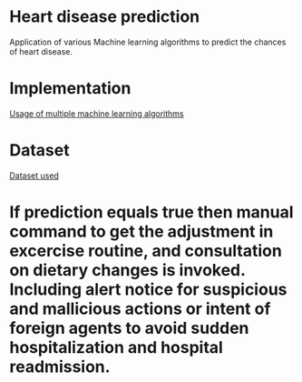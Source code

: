 # Heart disease prediction
Application of various Machine learning algorithms to predict the chances of heart disease.

# Implementation
[Usage of multiple machine learning algorithms](https://github.com/bibek-huma/Gradient-descent-with-L1-regularization/blob/master/Heart%20disease%20prediction.ipynb)

# Dataset
[Dataset used](https://github.com/bibek-huma/Gradient-descent-with-L1-regularization/blob/master/heart_disease_prediction.csv)

# If prediction equals true then manual command to get the adjustment in excercise routine, and consultation on dietary changes is invoked. Including alert notice for suspicious and mallicious actions or intent of foreign agents to avoid sudden hospitalization and hospital readmission.
